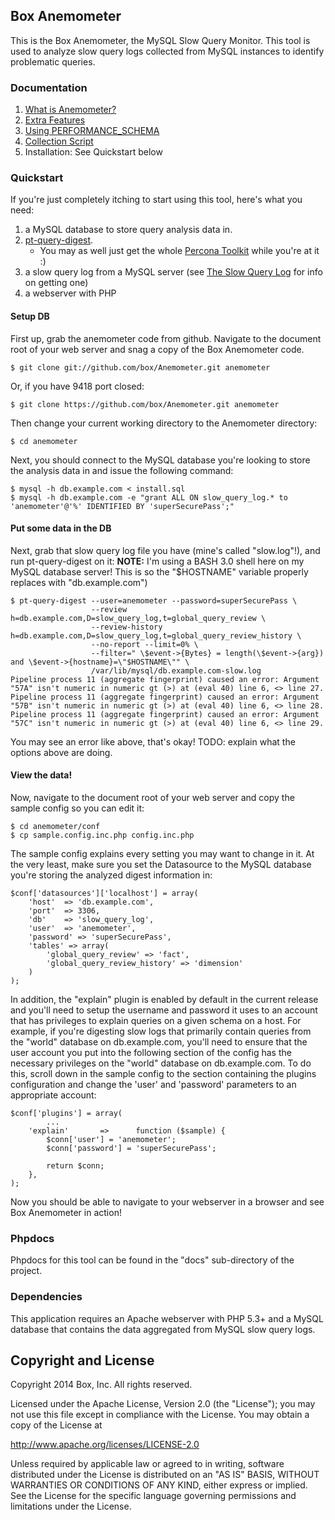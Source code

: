 Box Anemometer
--------------

This is the Box Anemometer, the MySQL Slow Query Monitor.  This tool is used to analyze slow query logs collected from MySQL instances to identify problematic queries.

### Documentation ###

1.	[What is Anemometer?](https://github.com/box/Anemometer/wiki)
2.	[Extra Features](https://github.com/box/Anemometer/wiki/Extra-Features)
3.	[Using PERFORMANCE_SCHEMA](https://github.com/box/Anemometer/wiki/Using-PERFORMANCE_SCHEMA-in-MySQL-5.6)
4.	[Collection Script](https://github.com/box/Anemometer/wiki/Anemometer-Collection-Script)
5.	Installation: See Quickstart below

### Quickstart ###

If you're just completely itching to start using this tool, here's what you need:

1.	a MySQL database to store query analysis data in.
2.	[pt-query-digest](http://www.percona.com/doc/percona-toolkit/pt-query-digest.html).
	*	You may as well just get the whole [Percona Toolkit](http://www.percona.com/doc/percona-toolkit) while you're at it :)
3.	a slow query log from a MySQL server (see [The Slow Query Log](http://dev.mysql.com/doc/refman/5.5/en/slow-query-log.html) for info on getting one)
4.	a webserver with PHP


#### Setup DB ####

First up, grab the anemometer code from github. Navigate to the document root of your web server and snag a copy of the Box Anemometer code.

    $ git clone git://github.com/box/Anemometer.git anemometer 
Or, if you have 9418 port closed:

    $ git clone https://github.com/box/Anemometer.git anemometer 


Then change your current working directory to the Anemometer directory:

    $ cd anemometer
    
Next, you should connect to the MySQL database you're looking to store the analysis data in and issue the following command:

    $ mysql -h db.example.com < install.sql
    $ mysql -h db.example.com -e "grant ALL ON slow_query_log.* to 'anemometer'@'%' IDENTIFIED BY 'superSecurePass';"

#### Put some data in the DB ####

Next, grab that slow query log file you have (mine's called "slow.log"!), and run pt-query-digest on it:
**NOTE:** I'm using a BASH 3.0 shell here on my MySQL database server! This is so the "$HOSTNAME" variable properly replaces with "db.example.com")

    $ pt-query-digest --user=anemometer --password=superSecurePass \
                      --review h=db.example.com,D=slow_query_log,t=global_query_review \
                      --review-history h=db.example.com,D=slow_query_log,t=global_query_review_history \
                      --no-report --limit=0% \ 
                      --filter=" \$event->{Bytes} = length(\$event->{arg}) and \$event->{hostname}=\"$HOSTNAME\"" \ 
                      /var/lib/mysql/db.example.com-slow.log
    Pipeline process 11 (aggregate fingerprint) caused an error: Argument "57A" isn't numeric in numeric gt (>) at (eval 40) line 6, <> line 27.
    Pipeline process 11 (aggregate fingerprint) caused an error: Argument "57B" isn't numeric in numeric gt (>) at (eval 40) line 6, <> line 28.
    Pipeline process 11 (aggregate fingerprint) caused an error: Argument "57C" isn't numeric in numeric gt (>) at (eval 40) line 6, <> line 29.

You may see an error like above, that's okay!
TODO: explain what the options above are doing.


#### View the data! ####

Now, navigate to the document root of your web server and copy the sample config so you can edit it:

    $ cd anemometer/conf
    $ cp sample.config.inc.php config.inc.php 


The sample config explains every setting you may want to change in it.  At the very least, make sure you set the Datasource to the MySQL database you're storing the analyzed digest information in:

    $conf['datasources']['localhost'] = array(
    	'host'	=> 'db.example.com',
    	'port'	=> 3306,
    	'db'	=> 'slow_query_log',
    	'user'	=> 'anemometer',
    	'password' => 'superSecurePass',
    	'tables' => array(
    		'global_query_review' => 'fact',
    		'global_query_review_history' => 'dimension'
    	)
    );

In addition, the "explain" plugin is enabled by default in the current release and you'll need to setup the username and password it uses to an account that has privileges to explain queries on a given schema on a host.  For example, if you're digesting slow logs that primarily contain queries from the "world" database on db.example.com, you'll need to ensure that the user account you put into the following section of the config has the necessary privileges on the "world" database on db.example.com.  To do this, scroll down in the sample config to the section containing the plugins configuration and change the 'user' and 'password' parameters to an appropriate account:

    $conf['plugins'] = array(
            ...
        'explain'       =>      function ($sample) {
            $conn['user'] = 'anemometer';
            $conn['password'] = 'superSecurePass';
            
            return $conn;
        },
    );



Now you should be able to navigate to your webserver in a browser and see Box Anemometer in action!


### Phpdocs ###

Phpdocs for this tool can be found in the "docs" sub-directory of the project.

### Dependencies ###

This application requires an Apache webserver with PHP 5.3+ and a MySQL database that contains the data aggregated from MySQL slow query logs.


## Copyright and License

Copyright 2014 Box, Inc. All rights reserved.

Licensed under the Apache License, Version 2.0 (the "License");
you may not use this file except in compliance with the License.
You may obtain a copy of the License at

   http://www.apache.org/licenses/LICENSE-2.0

Unless required by applicable law or agreed to in writing, software
distributed under the License is distributed on an "AS IS" BASIS,
WITHOUT WARRANTIES OR CONDITIONS OF ANY KIND, either express or implied.
See the License for the specific language governing permissions and
limitations under the License.
